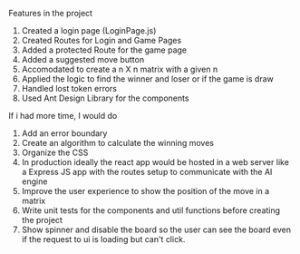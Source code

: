 Features in the project

1. Created a login page (LoginPage.js)
2. Created Routes for Login and Game Pages
3. Added a protected Route for the game page
4. Added a suggested move button
5. Accomodated to create a n X n matrix with a given n
6. Applied the logic to find the winner and loser or if the game is draw
7. Handled lost token errors
8. Used Ant Design Library for the components

If i had more time, I would do

1. Add an error boundary
2. Create an algorithm to calculate the winning moves
3. Organize the CSS
4. In production ideally the react app would be hosted in a web server like a Express JS app with the routes setup to communicate with the AI engine
5. Improve the user experience to show the position of the move in a matrix
6. Write unit tests for the components and util functions before creating the project
7. Show spinner and disable the board so the user can see the board even if the request to ui is loading but can't click.
